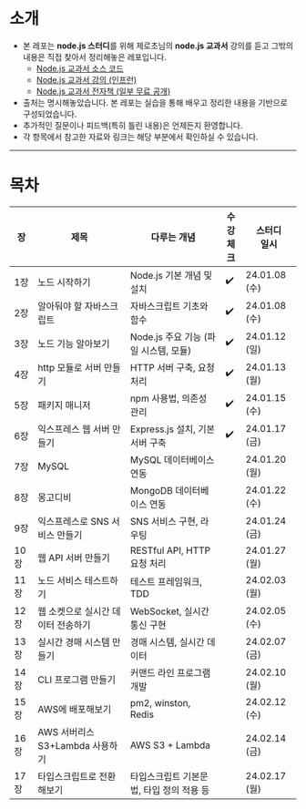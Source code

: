 # 소개

- 본 레포는 <b>node.js 스터디</b>를 위해 제로초님의 <b>node.js 교과서</b> 강의를 듣고 그밖의 내용은 직접 찾아서 정리해놓은 레포입니다.
    - [Node.js 교과서 소스 코드](https://github.com/ZeroCho/nodejs-book)
    - [Node.js 교과서 강의 (인프런)](https://www.inflearn.com/course/%EB%85%B8%EB%93%9C-js-%EA%B5%90%EA%B3%BC%EC%84%9C)
    - [Node.js 교과서 전자책 (일부 무료 공개)](https://thebook.io/080334/)
- 출처는 명시해놓았습니다. 본 레포는 실습을 통해 배우고 정리한 내용을 기반으로 구성되었습니다.
- 추가적인 질문이나 피드백(특히 틀린 내용)은 언제든지 환영합니다. 
- 각 항목에서 참고한 자료와 링크는 해당 부분에서 확인하실 수 있습니다.

---

# 목차

| 장  | 제목                            | 다루는 개념                | 수강 <br> 체크 | 스터디 <br> 일시 |
|-----|---------------------------------|----------------------------|-----------|-------------|
| 1장  | 노드 시작하기                    | Node.js 기본 개념 및 설치   |     ✔️      |     24.01.08 (수)   |
| 2장  | 알아둬야 할 자바스크립트          | 자바스크립트 기초와 함수    |       ✔️    |   24.01.08 (수)      |
| 3장  | 노드 기능 알아보기                | Node.js 주요 기능 (파일 시스템, 모듈) |    ✔️       |        24.01.12 (일)     |
| 4장  | http 모듈로 서버 만들기           | HTTP 서버 구축, 요청 처리    |      ✔️     |     24.01.13 (월)        |
| 5장  | 패키지 매니저                     | npm 사용법, 의존성 관리      |    ✔️       |    24.01.15 (수)         |
| 6장  | 익스프레스 웹 서버 만들기          | Express.js 설치, 기본 서버 구축 |    ✔️       |    24.01.17 (금)         |
| 7장  | MySQL                            | MySQL 데이터베이스 연동      |           |      24.01.20 (월)        |
| 8장  | 몽고디비                         | MongoDB 데이터베이스 연동    |           |      24.01.22 (수)       |
| 9장  | 익스프레스로 SNS 서비스 만들기    | SNS 서비스 구현, 라우팅     |           |     24.01.24 (금)        |
| 10장 | 웹 API 서버 만들기               | RESTful API, HTTP 요청 처리  |           |     24.01.27 (월)         |
| 11장 | 노드 서비스 테스트하기           | 테스트 프레임워크, TDD       |           |   24.02.03 (월)           |
| 12장 | 웹 소켓으로 실시간 데이터 전송하기 | WebSocket, 실시간 통신 구현 |           |     24.02.05 (수)         |
| 13장 | 실시간 경매 시스템 만들기         | 경매 시스템, 실시간 데이터  |           |     24.02.07 (금)          |
| 14장 | CLI 프로그램 만들기              | 커맨드 라인 프로그램 개발   |           |     24.02.10 (월)         |
| 15장   | AWS에 배포해보기              | pm2, winston, Redis                         |                      | 24.02.12 (수)         |
| 16장   | AWS 서버리스 S3+Lambda 사용하기         | AWS S3 + Lambda  |         | 24.02.14 (금)         |
| 17장   | 타입스크립트로 전환해보기       | 타입스크립트 기본문법, 타입 정의 적용 등   |                      | 24.02.17 (월)         |